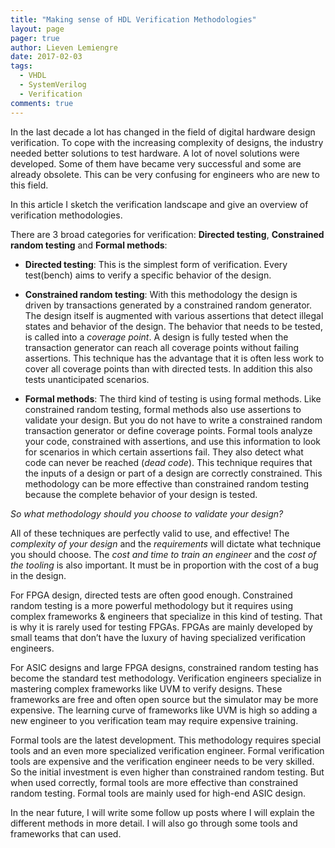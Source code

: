 ```yaml
---
title: "Making sense of HDL Verification Methodologies"
layout: page
pager: true
author: Lieven Lemiengre
date: 2017-02-03
tags: 
  - VHDL
  - SystemVerilog
  - Verification
comments: true
---
```


In the last decade a lot has changed in the field of digital hardware design verification. To cope with the increasing complexity of designs, the industry needed better solutions to test hardware. A lot of novel solutions were developed. Some of them have became very successful and some are already obsolete. This can be very confusing for engineers who are new to this field.

In this article I sketch the verification landscape and give an overview of verification methodologies. 

There are 3 broad categories for verification: **Directed testing**, **Constrained random testing** and **Formal methods**:

*  **Directed testing**:
This is the simplest form of verification. Every test(bench) aims to verify a specific behavior of the design. 

* **Constrained random testing**:
With this methodology the design is driven by transactions generated by a constrained random generator. The design itself is augmented with various assertions that detect illegal states and behavior of the design. The behavior that needs to be tested, is called into a _coverage point_. A design is fully tested when the transaction generator can reach all coverage points without failing assertions. This technique has the advantage that it is often less work to cover all coverage points than with directed tests. In addition this also tests unanticipated scenarios.

* **Formal methods**:
The third kind of testing is using formal methods. Like constrained random testing, formal methods also use assertions to validate your design. But you do not have to write a constrained random transaction generator or define coverage points. Formal tools analyze your code, constrained with assertions, and use this information to look for scenarios in which certain assertions fail. They also detect what code can never be reached (_dead code_). This technique requires that the inputs of a design or part of a design are correctly constrained. This methodology can be more effective than constrained random testing because the complete behavior of your design is tested.

_So what methodology should you choose to validate your design?_

All of these techniques are perfectly valid to use, and effective! The _complexity of your design_ and the _requirements_ will dictate what technique you should choose. The _cost and time to train an engineer_ and the _cost of the tooling_ is also important. It must be in proportion with the cost of a bug in the design.

For FPGA design, directed tests are often good enough. Constrained random testing is a more powerful methodology but it requires using complex frameworks & engineers that specialize in this kind of testing. That is why it is rarely used for testing FPGAs. FPGAs are mainly developed by small teams that don’t have the luxury of having specialized verification engineers.

For ASIC designs and large FPGA designs, constrained random testing has become the standard test methodology. Verification engineers specialize in mastering complex frameworks like UVM to verify designs. These frameworks are free and often open source but the simulator may be more expensive. The learning curve of frameworks like UVM is high so adding a new engineer to you verification team may require expensive training.

Formal tools are the latest development. This methodology requires special tools and an even more specialized verification engineer. Formal verification tools are expensive and the verification engineer needs to be very skilled. So the initial investment is even higher than constrained random testing. But when used correctly, formal tools are more effective than constrained random testing. Formal tools are mainly used for high-end ASIC design.

In the near future, I will write some follow up posts where I will explain the different methods in more detail. I will also go through some tools and frameworks that can used.



